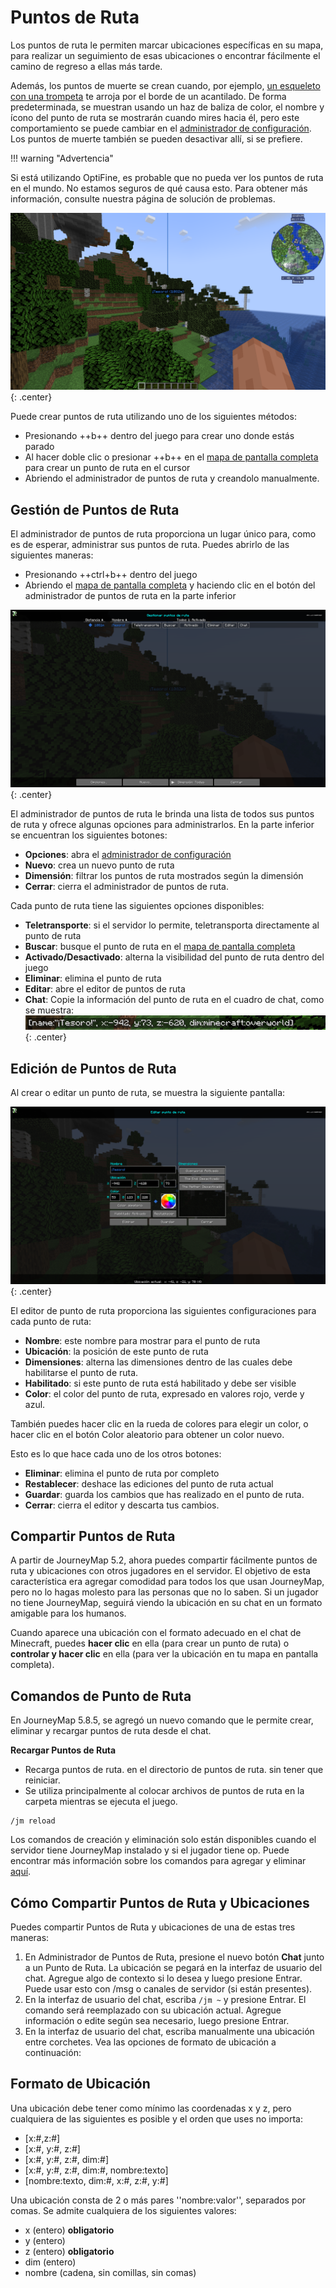 # **Puntos de Ruta**

Los puntos de ruta le permiten marcar ubicaciones específicas en su mapa, para realizar un seguimiento de esas ubicaciones o encontrar fácilmente el camino de regreso a ellas más tarde.

Además, los puntos de muerte se crean cuando, por ejemplo, [un esqueleto con una trompeta](https://www.curseforge.com/minecraft/mc-mods/trumpet-skeleton-redefinido) te arroja por el borde de un acantilado.
De forma predeterminada, se muestran usando un haz de baliza de color, el nombre y ícono del punto de ruta se mostrarán cuando mires hacia él, pero este comportamiento se puede cambiar en el [administrador de configuración](settings/overview.md). Los puntos de muerte también se pueden desactivar allí, si se prefiere.

!!! warning "Advertencia"

 Si está utilizando OptiFine, es probable que no pueda ver los puntos de ruta en el mundo. No estamos seguros de qué causa esto. Para obtener más información, consulte nuestra página de solución de problemas.

![Punto de Ruta](../img/waypoint.png){: .center}

Puede crear puntos de ruta utilizando uno de los siguientes métodos:

- Presionando ++b++ dentro del juego para crear uno donde estás parado
- Al hacer doble clic o presionar ++b++ en el [mapa de pantalla completa](full-screen-map.md) para crear un punto de ruta en el cursor
- Abriendo el administrador de puntos de ruta y creandolo manualmente.

## **Gestión de Puntos de Ruta**

El administrador de puntos de ruta proporciona un lugar único para, como es de esperar, administrar sus puntos de ruta. Puedes abrirlo de las siguientes maneras:

- Presionando ++ctrl+b++ dentro del juego
- Abriendo el [mapa de pantalla completa](full-screen-map.md) y haciendo clic en el botón del administrador de puntos de ruta en la parte inferior

![Punto-de-Ruta-Manager](../img/waypoint-manager.png){: .center}

El administrador de puntos de ruta le brinda una lista de todos sus puntos de ruta y ofrece algunas opciones para administrarlos. En la parte inferior se encuentran los siguientes botones:

- **Opciones**: abra el [administrador de configuración](settings/overview.md)
- **Nuevo**: crea un nuevo punto de ruta
- **Dimensión**: filtrar los puntos de ruta mostrados según la dimensión
- **Cerrar**: cierra el administrador de puntos de ruta.

Cada punto de ruta tiene las siguientes opciones disponibles:

- **Teletransporte**: si el servidor lo permite, teletransporta directamente al punto de ruta
- **Buscar**: busque el punto de ruta en el [mapa de pantalla completa](full-screen-map.md)
- **Activado/Desactivado**: alterna la visibilidad del punto de ruta dentro del juego
- **Eliminar**: elimina el punto de ruta
- **Editar**: abre el editor de puntos de ruta
- **Chat**: Copie la información del punto de ruta en el cuadro de chat, como se muestra:
![Punto-de-Ruta-Chat](../img/waypoint-chat.png){: .center}

## **Edición de Puntos de Ruta**

Al crear o editar un punto de ruta, se muestra la siguiente pantalla:

![Punto-de-Ruta-Editar](../img/waypoint-edit.png){: .center}

El editor de punto de ruta proporciona las siguientes configuraciones para cada punto de ruta:

- **Nombre**: este nombre para mostrar para el punto de ruta
- **Ubicación**: la posición de este punto de ruta
- **Dimensiones**: alterna las dimensiones dentro de las cuales debe habilitarse el punto de ruta.
- **Habilitado**: si este punto de ruta está habilitado y debe ser visible
- **Color**: el color del punto de ruta, expresado en valores rojo, verde y azul.

También puedes hacer clic en la rueda de colores para elegir un color, o hacer clic en el botón Color aleatorio para obtener un color nuevo.

Esto es lo que hace cada uno de los otros botones:

- **Eliminar**: elimina el punto de ruta por completo
- **Restablecer**: deshace las ediciones del punto de ruta actual
- **Guardar**: guarda los cambios que has realizado en el punto de ruta.
- **Cerrar**: cierra el editor y descarta tus cambios.

## **Compartir Puntos de Ruta**

A partir de JourneyMap 5.2, ahora puedes compartir fácilmente puntos de ruta y ubicaciones con otros jugadores en el servidor. El objetivo de esta característica era agregar comodidad para todos los que usan JourneyMap, pero no lo hagas molesto para las personas que no lo saben. Si un jugador no tiene JourneyMap, seguirá viendo la ubicación en su chat en un formato amigable para los humanos.

Cuando aparece una ubicación con el formato adecuado en el chat de Minecraft, puedes **hacer clic** en ella (para crear un punto de ruta) o **controlar y hacer clic** en ella (para ver la ubicación en tu mapa en pantalla completa).

## **Comandos de Punto de Ruta**

En JourneyMap 5.8.5, se agregó un nuevo comando que le permite crear, eliminar y recargar puntos de ruta desde el chat.

**Recargar Puntos de Ruta**

- Recarga puntos de ruta. en el directorio de puntos de ruta. sin tener que reiniciar.
- Se utiliza principalmente al colocar archivos de puntos de ruta en la carpeta mientras se ejecuta el juego.

```texto
/jm reload
```

Los comandos de creación y eliminación solo están disponibles cuando el servidor tiene JourneyMap instalado y si el jugador tiene op. Puede encontrar más información sobre los comandos para agregar y eliminar [aquí](../Server%20Docs/Commands/waypoint_command.md).

## **Cómo Compartir Puntos de Ruta y Ubicaciones**

Puedes compartir Puntos de Ruta y ubicaciones de una de estas tres maneras:

1. En Administrador de Puntos de Ruta, presione el nuevo botón **Chat** junto a un Punto de Ruta. La ubicación se pegará en la interfaz de usuario del chat. Agregue algo de contexto si lo desea y luego presione Entrar. Puede usar esto con /msg o canales de servidor (si están presentes).
2. En la interfaz de usuario del chat, escriba <code>/jm ~</code> y presione Entrar. El comando será reemplazado con su ubicación actual. Agregue información o edite según sea necesario, luego presione Entrar.
3. En la interfaz de usuario del chat, escriba manualmente una ubicación entre corchetes. Vea las opciones de formato de ubicación a continuación:

## **Formato de Ubicación**

Una ubicación debe tener como mínimo las coordenadas x y z, pero cualquiera de las siguientes es posible y el orden que uses no importa:

- [x:#,z:#]
- [x:#, y:#, z:#]
- [x:#, y:#, z:#, dim:#]
- [x:#, y:#, z:#, dim:#, nombre:texto]
- [nombre:texto, dim:#, x:#, z:#, y:#]

Una ubicación consta de 2 o más pares ''nombre:valor'', separados por comas. Se admite cualquiera de los siguientes valores:

- x (entero) **obligatorio**
- y (entero)
- z (entero) **obligatorio**
- dim (entero)
- nombre (cadena, sin comillas, sin comas)

